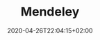---
title: "Mendeley"
images: # Create a folder in /static/images/tools that has the same name as this current markdown file and place the images there. We only need the file name here. If this is not clear, please refer to existing tools as references.
  - path: mendeley-landing.png
categories:
  - Publishing and Sharing
tags:
  - References and Journals
  - Publications
  - References Management
links:
  - name: Mendeley
    link: https://www.mendeley.com
summary: A bibliography reference manager with cloud storage and BibTeX support.
features:
  - Use online library to read anywhere
  - Teams
platforms:
  - Web
  - Win
  - Mac
  - Linux
fields:
plans:
date: 2020-04-26T22:04:15+02:00
draft: false
---